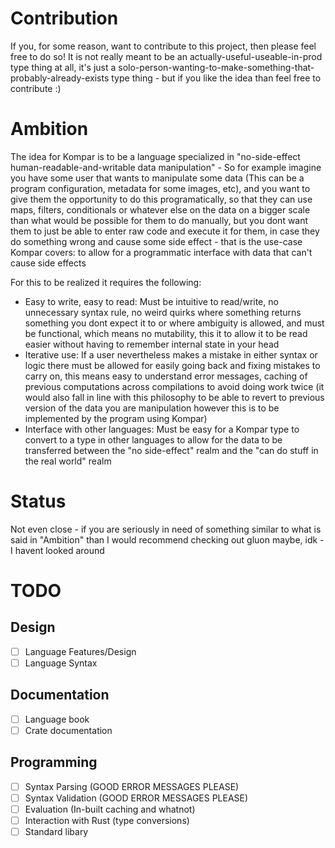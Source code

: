 # Contribution
If you, for some reason, want to contribute to this project, then please feel free to do so! It is not really meant to be an actually-useful-useable-in-prod type thing at all, it's just a solo-person-wanting-to-make-something-that-probably-already-exists type thing - but if you like the idea than feel free to contribute :)

# Ambition
The idea for Kompar is to be a language specialized in "no-side-effect human-readable-and-writable data manipulation" - So for example imagine you have some user that wants to manipulate some data (This can be a program configuration, metadata for some images, etc), and you want to give them the opportunity to do this programatically, so that they can use maps, filters, conditionals or whatever else on the data on a bigger scale than what would be possible for them to do manually, but you dont want them to just be able to enter raw code and execute it for them, in case they do something wrong and cause some side effect - that is the use-case Kompar covers: to allow for a programmatic interface with data that can't cause side effects 

For this to be realized it requires the following:
- Easy to write, easy to read: Must be intuitive to read/write, no unnecessary syntax rule, no weird quirks where something returns something you dont expect it to or where ambiguity is allowed, and must be functional, which means no mutability, this it to allow it to be read easier without having to remember internal state in your head
- Iterative use: If a user nevertheless makes a mistake in either syntax or logic there must be allowed for easily going back and fixing mistakes to carry on, this means easy to understand error messages, caching of previous computations across compilations to avoid doing work twice (it would also fall in line with this philosophy to be able to revert to previous version of the data you are manipulation however this is to be implemented by the program using Kompar)
- Interface with other languages: Must be easy for a Kompar type to convert to a type in other languages to allow for the data to be transferred between the "no side-effect" realm and the "can do stuff in the real world" realm

# Status
Not even close - if you are seriously in need of something similar to what is said in "Ambition" than I would recommend checking out gluon maybe, idk - I havent looked around

# TODO
## Design
- [ ] Language Features/Design
- [ ] Language Syntax
## Documentation
- [ ] Language book
- [ ] Crate documentation
## Programming
- [ ] Syntax Parsing (GOOD ERROR MESSAGES PLEASE)
- [ ] Syntax Validation (GOOD ERROR MESSAGES PLEASE)
- [ ] Evaluation (In-built caching and whatnot)
- [ ] Interaction with Rust (type conversions)
- [ ] Standard libary
